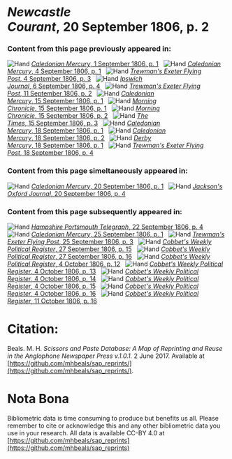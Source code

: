 # *Newcastle Courant*, 20 September 1806, p. 2  
  
### Content from this page previously appeared in:  
![Hand](http://scissorsandpaste.net/wp-content/uploads/2017/06/smallhandpointer.png) [*Caledonian Mercury*, 1 September 1806, p. 1](https://mhbeals.github.io/sap_html/Caledonian-Mercury/Caledonian-Mercury-1-September-1806-p-1)  
![Hand](http://scissorsandpaste.net/wp-content/uploads/2017/06/smallhandpointer.png) [*Caledonian Mercury*, 4 September 1806, p. 1](https://mhbeals.github.io/sap_html/Caledonian-Mercury/Caledonian-Mercury-4-September-1806-p-1)  
![Hand](http://scissorsandpaste.net/wp-content/uploads/2017/06/smallhandpointer.png) [*Trewman's Exeter Flying Post*, 4 September 1806, p. 3](https://mhbeals.github.io/sap_html/Trewman's-Exeter-Flying-Post/Trewman's-Exeter-Flying-Post-4-September-1806-p-3)  
![Hand](http://scissorsandpaste.net/wp-content/uploads/2017/06/smallhandpointer.png) [*Ipswich Journal*, 6 September 1806, p. 4](https://mhbeals.github.io/sap_html/Ipswich-Journal/Ipswich-Journal-6-September-1806-p-4)  
![Hand](http://scissorsandpaste.net/wp-content/uploads/2017/06/smallhandpointer.png) [*Trewman's Exeter Flying Post*, 11 September 1806, p. 2](https://mhbeals.github.io/sap_html/Trewman's-Exeter-Flying-Post/Trewman's-Exeter-Flying-Post-11-September-1806-p-2)  
![Hand](http://scissorsandpaste.net/wp-content/uploads/2017/06/smallhandpointer.png) [*Caledonian Mercury*, 15 September 1806, p. 1](https://mhbeals.github.io/sap_html/Caledonian-Mercury/Caledonian-Mercury-15-September-1806-p-1)  
![Hand](http://scissorsandpaste.net/wp-content/uploads/2017/06/smallhandpointer.png) [*Morning Chronicle*, 15 September 1806, p. 1](https://mhbeals.github.io/sap_html/Morning-Chronicle/Morning-Chronicle-15-September-1806-p-1)  
![Hand](http://scissorsandpaste.net/wp-content/uploads/2017/06/smallhandpointer.png) [*Morning Chronicle*, 15 September 1806, p. 2](https://mhbeals.github.io/sap_html/Morning-Chronicle/Morning-Chronicle-15-September-1806-p-2)  
![Hand](http://scissorsandpaste.net/wp-content/uploads/2017/06/smallhandpointer.png) [*The Times*, 15 September 1806, p. 3](https://mhbeals.github.io/sap_html/The-Times/The-Times-15-September-1806-p-3)  
![Hand](http://scissorsandpaste.net/wp-content/uploads/2017/06/smallhandpointer.png) [*Caledonian Mercury*, 18 September 1806, p. 1](https://mhbeals.github.io/sap_html/Caledonian-Mercury/Caledonian-Mercury-18-September-1806-p-1)  
![Hand](http://scissorsandpaste.net/wp-content/uploads/2017/06/smallhandpointer.png) [*Caledonian Mercury*, 18 September 1806, p. 2](https://mhbeals.github.io/sap_html/Caledonian-Mercury/Caledonian-Mercury-18-September-1806-p-2)  
![Hand](http://scissorsandpaste.net/wp-content/uploads/2017/06/smallhandpointer.png) [*Derby Mercury*, 18 September 1806, p. 1](https://mhbeals.github.io/sap_html/Derby-Mercury/Derby-Mercury-18-September-1806-p-1)  
![Hand](http://scissorsandpaste.net/wp-content/uploads/2017/06/smallhandpointer.png) [*Trewman's Exeter Flying Post*, 18 September 1806, p. 4](https://mhbeals.github.io/sap_html/Trewman's-Exeter-Flying-Post/Trewman's-Exeter-Flying-Post-18-September-1806-p-4)  
  
### Content from this page simeltaneously appeared in:  
![Hand](http://scissorsandpaste.net/wp-content/uploads/2017/06/smallhandpointer.png) [*Caledonian Mercury*, 20 September 1806, p. 1](https://mhbeals.github.io/sap_html/Caledonian-Mercury/Caledonian-Mercury-20-September-1806-p-1)  
![Hand](http://scissorsandpaste.net/wp-content/uploads/2017/06/smallhandpointer.png) [*Jackson's Oxford Journal*, 20 September 1806, p. 4](https://mhbeals.github.io/sap_html/Jackson's-Oxford-Journal/Jackson's-Oxford-Journal-20-September-1806-p-4)  
  
### Content from this page subsequently appeared in:  
![Hand](http://scissorsandpaste.net/wp-content/uploads/2017/06/smallhandpointer.png) [*Hampshire Portsmouth Telegraph*, 22 September 1806, p. 4](https://mhbeals.github.io/sap_html/Hampshire-Portsmouth-Telegraph/Hampshire-Portsmouth-Telegraph-22-September-1806-p-4)  
![Hand](http://scissorsandpaste.net/wp-content/uploads/2017/06/smallhandpointer.png) [*Caledonian Mercury*, 25 September 1806, p. 1](https://mhbeals.github.io/sap_html/Caledonian-Mercury/Caledonian-Mercury-25-September-1806-p-1)  
![Hand](http://scissorsandpaste.net/wp-content/uploads/2017/06/smallhandpointer.png) [*Trewman's Exeter Flying Post*, 25 September 1806, p. 3](https://mhbeals.github.io/sap_html/Trewman's-Exeter-Flying-Post/Trewman's-Exeter-Flying-Post-25-September-1806-p-3)  
![Hand](http://scissorsandpaste.net/wp-content/uploads/2017/06/smallhandpointer.png) [*Cobbet's Weekly Political Register*, 27 September 1806, p. 15](https://mhbeals.github.io/sap_html/Cobbet's-Weekly-Political-Register/Cobbet's-Weekly-Political-Register-27-September-1806-p-15)  
![Hand](http://scissorsandpaste.net/wp-content/uploads/2017/06/smallhandpointer.png) [*Cobbet's Weekly Political Register*, 27 September 1806, p. 16](https://mhbeals.github.io/sap_html/Cobbet's-Weekly-Political-Register/Cobbet's-Weekly-Political-Register-27-September-1806-p-16)  
![Hand](http://scissorsandpaste.net/wp-content/uploads/2017/06/smallhandpointer.png) [*Cobbet's Weekly Political Register*, 4 October 1806, p. 12](https://mhbeals.github.io/sap_html/Cobbet's-Weekly-Political-Register/Cobbet's-Weekly-Political-Register-4-October-1806-p-12)  
![Hand](http://scissorsandpaste.net/wp-content/uploads/2017/06/smallhandpointer.png) [*Cobbet's Weekly Political Register*, 4 October 1806, p. 13](https://mhbeals.github.io/sap_html/Cobbet's-Weekly-Political-Register/Cobbet's-Weekly-Political-Register-4-October-1806-p-13)  
![Hand](http://scissorsandpaste.net/wp-content/uploads/2017/06/smallhandpointer.png) [*Cobbet's Weekly Political Register*, 4 October 1806, p. 14](https://mhbeals.github.io/sap_html/Cobbet's-Weekly-Political-Register/Cobbet's-Weekly-Political-Register-4-October-1806-p-14)  
![Hand](http://scissorsandpaste.net/wp-content/uploads/2017/06/smallhandpointer.png) [*Cobbet's Weekly Political Register*, 4 October 1806, p. 15](https://mhbeals.github.io/sap_html/Cobbet's-Weekly-Political-Register/Cobbet's-Weekly-Political-Register-4-October-1806-p-15)  
![Hand](http://scissorsandpaste.net/wp-content/uploads/2017/06/smallhandpointer.png) [*Cobbet's Weekly Political Register*, 4 October 1806, p. 16](https://mhbeals.github.io/sap_html/Cobbet's-Weekly-Political-Register/Cobbet's-Weekly-Political-Register-4-October-1806-p-16)  
![Hand](http://scissorsandpaste.net/wp-content/uploads/2017/06/smallhandpointer.png) [*Cobbet's Weekly Political Register*, 11 October 1806, p. 16](https://mhbeals.github.io/sap_html/Cobbet's-Weekly-Political-Register/Cobbet's-Weekly-Political-Register-11-October-1806-p-16)  


# Citation: 

Beals. M. H. *Scissors and Paste Database: A Map of Reprinting and Reuse in the Anglophone Newspaper Press v.1.0.1.* 2 June 2017. Available at [https://github.com/mhbeals/sap_reprints/](https://github.com/mhbeals/sap_reprints/). 

# Nota Bona

Bibliometric data is time consuming to produce but benefits us all. Please remember to cite or acknowledge this and any other bibliometric data you use in your research. All data is available CC-BY 4.0 at [https://github.com/mhbeals/sap_reprints](https://github.com/mhbeals/sap_reprints)